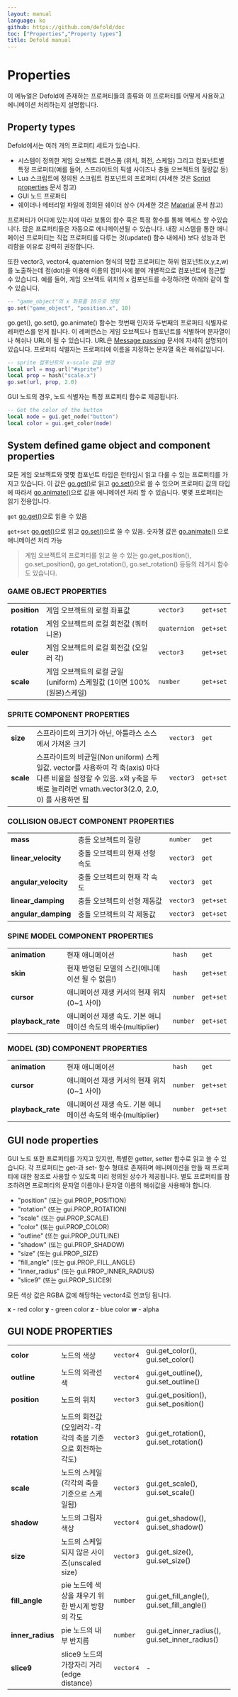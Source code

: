 ```yaml
---
layout: manual
language: ko
github: https://github.com/defold/doc
toc: ["Properties","Property types"]
title: Defold manual
---
```


# Properties
이 메뉴얼은 Defold에 존재하는 프로퍼티들의 종류와 이 프로퍼티를 어떻게 사용하고 에니메이션 처리하는지 설명합니다.

## Property types
Defold에서는 여러 개의 프로퍼티 세트가 있습니다.

* 시스템이 정의한 게임 오브젝트 트랜스폼 (위치, 회전, 스케일) 그리고 컴포넌트별 특정 프로퍼티(예를 들어, 스프라이트의 픽셀 사이즈나 충돌 오브젝트의 질량값 등)
* Lua 스크립트에 정의된 스크립트 컴포넌트의 프로퍼티 (자세한 것은 [Script properties](/ko/manuals/script-properties) 문서 참고)
* GUI 노드 프로퍼티
* 쉐이더나 메터리얼 파일에 정의된 쉐이더 상수 (자세한 것은 [Material](/ko/manuals/material) 문서 참고)

프로퍼티가 어디에 있는지에 따라 보통의 함수 혹은 특정 함수를 통해 액세스 할 수있습니다. 많은 프로퍼티들은 자동으로 에니메이션될 수 있습니다. 내장 시스템을 통한 애니메이션 프로퍼티는 직접 프로퍼티를 다루는 것(update() 함수 내에서) 보다 성능과 편리함을 이유로 강력히 권장합니다.

또한 vector3, vector4, quaternion 형식의 복합 프로퍼티는 하위 컴포넌트(x,y,z,w)를 노출하는데 점(dot)을 이용해 이름의 접미사에 붙여 개별적으로 컴포넌트에 접근할 수 있습니다. 예를 들어, 게임 오브젝트 위치의 x 컴포넌트를 수정하려면 아래와 같이 할 수 있습니다.

```lua
-- "game_object"의 x 좌표를 10으로 셋팅
go.set("game_object", "position.x", 10)
```

go.get(), go.set(), go.animate() 함수는 첫번째 인자와 두번째의 프로퍼티 식별자로 레퍼런스를 얻게 됩니다. 이 레퍼런스는 게임 오브젝드나 컴포넌트를 식별하며 문자열이나 해쉬나 URL이 될 수 있습니다. URL은 [Message passing](/ko/manuals/message-passing) 문서에 자세히 설명되어 있습니다. 프로퍼티 식별자는 프로퍼티에 이름을 지정하는 문자열 혹은 해쉬값입니다.

```lua
-- sprite 컴포넌트의 x-scale 값을 변경
local url = msg.url("#sprite")
local prop = hash("scale.x")
go.set(url, prop, 2.0)
```

GUI 노드의 경우, 노드 식별자는 특정 프로퍼티 함수로 제공됩니다.

```lua
-- Get the color of the button
local node = gui.get_node("button")
local color = gui.get_color(node)
```

## System defined game object and component properties
모든 게임 오브젝트와 몇몇 컴포넌트 타입은 런타임시 읽고 다룰 수 있는 프로퍼티를 가지고 있습니다. 이 값은 [go.get()](http://www.defold.com/ref/go#go.get)로 읽고 [go.set()](http://www.defold.com/ref/go#go.set)으로 쓸 수 있으며 프로퍼티 값의 타입에 따라서 [go.animate()](http://www.defold.com/ref/go#go.animate)으로 값을 에니메이션 처리 할 수 있습니다. 몇몇 프로퍼티는 읽기 전용입니다.

``get``
[go.get()](http://www.defold.com/ref/go#go.get)으로 읽을 수 있음

``get+set``
[go.get()](http://www.defold.com/ref/go#go.get)으로 읽고 [go.set()](http://www.defold.com/ref/go#go.set)으로 쓸 수 있음. 숫자형 값은 [go.animate()](http://www.defold.com/ref/go#go.animate) 으로 애니메이션 처리 가능

> 게임 오브젝트의 프로퍼티를 읽고 쓸 수 있는 go.get_position(), go.set_position(), go.get_rotation(), go.set_rotation() 등등의 레거시 함수도 있습니다.

### GAME OBJECT PROPERTIES
|  |  |  |  |
| :------------ | :------------ | :------------ | :------------ |
| **position** | 게임 오브젝트의 로컬 좌표값 | ``vector3`` | ``get+set`` |
| **rotation** | 게임 오브젝트의 로컬 회전값 (쿼터니온) | ``quaternion`` | ``get+set`` |
| **euler** | 게임 오브젝트의 로컬 회전값 (오일러 각) | ``vector3`` | ``get+set`` |
| **scale** | 게임 오브젝트의 로컬 균일(uniform) 스케일값 (1이면 100%(원본)스케일) | ``number`` | ``get+set`` |

### SPRITE COMPONENT PROPERTIES
|  |  |  |  |
| :------------ | :------------ | :------------ | :------------ |
| **size** | 스프라이트의 크기가 아닌, 아틀라스 소스에서 가져온 크기 | ``vector3`` | ``get`` |
| **scale** | 스프라이트의 비균일(Non uniform) 스케일값.  vector를 사용하여 각 축(axis) 마다 다른 비율을 설정할 수 있음. x와 y축을 두 배로 늘리려면 vmath.vector3(2.0, 2.0, 0) 를 사용하면 됨 | ``vector3`` | ``get+set`` |

### COLLISION OBJECT COMPONENT PROPERTIES
|  |  |  |  |
| :------------ | :------------ | :------------ | :------------ |
| **mass** | 충돌 오브젝트의 질량 | ``number`` | ``get`` |
| **linear_velocity** | 충돌 오브젝트의 현재 선형 속도 | ``vector3`` | ``get`` |
| **angular_velocity** | 충돌 오브젝트의 현재 각 속도 | ``vector3`` | ``get`` |
| **linear_damping** | 충돌 오브젝트의 선형 제동값 | ``vector3`` | ``get+set`` |
| **angular_damping** | 충돌 오브젝트의 각 제동값 | ``vector3`` | ``get+set`` |

### SPINE MODEL COMPONENT PROPERTIES
|  |  |  |  |
| :------------ | :------------ | :------------ | :------------ |
| **animation** | 현재 애니메이션 | ``hash`` | ``get`` |
| **skin** | 현재 반영된 모델의 스킨(에니메이션 될 수 없음!) | ``hash`` | ``get+set`` |
| **cursor** | 애니메이션 재생 커서의 현재 위치(0~1 사이) | ``number`` | ``get+set`` |
| **playback_rate** | 애니메이션 재생 속도. 기본 애니메이션 속도의 배수(multiplier) | ``number`` | ``get+set`` |

### MODEL (3D) COMPONENT PROPERTIES
|  |  |  |  |
| :------------ | :------------ | :------------ | :------------ |
| **animation** | 현재 애니메이션 | ``hash`` | ``get`` |
| **cursor** | 애니메이션 재생 커서의 현재 위치(0~1 사이) | ``number`` | ``get+set`` |
| **playback_rate** | 애니메이션 재생 속도. 기본 애니메이션 속도의 배수(multiplier) | ``number`` | ``get+set`` |

## GUI node properties
GUI 노드 또한 프로퍼티를 가지고 있지만, 특별한 getter, setter 함수로 읽고 쓸 수 있습니다. 각 프로퍼티는 get-과 set- 함수 형태로 존재하며 애니메이션을 만들 때 프로퍼티에 대한 참조로 사용할 수 있도록 미리 정의된 상수가 제공됩니다. 별도 프로퍼티를 참조하려면 프로퍼티의 문자열 이름이나 문자열 이름의 해쉬값을 사용해야 합니다.

* "position" (또는 gui.PROP_POSITION)
* "rotation" (또는 gui.PROP_ROTATION)
* "scale" (또는 gui.PROP_SCALE)
* "color" (또는 gui.PROP_COLOR)
* "outline" (또는 gui.PROP_OUTLINE)
* "shadow" (또는 gui.PROP_SHADOW)
* "size" (또는 gui.PROP_SIZE)
* "fill_angle" (또는 gui.PROP_FILL_ANGLE)
* "inner_radius" (또는 gui.PROP_INNER_RADIUS)
* "slice9" (또는 gui.PROP_SLICE9)

모든 색상 값은 RGBA 값에 해당하는 vector4로 인코딩 됩니다.

**x** - red color
**y** - green color
**z** - blue color
**w** - alpha

## GUI NODE PROPERTIES
|  |  |  |  |
| :------------ | :------------ | :------------ | :------------ |
| **color** | 노드의 색상 | ``vector4`` | gui.get_color(), gui.set_color() |
| **outline** | 노드의 외곽선 색 | ``vector4`` | gui.get_outline(), gui.set_outline() |
| **position** | 노드의 위치 | ``vector3`` | gui.get_position(), gui.set_position() |
| **rotation** | 노드의 회전값 (오일러각-각각의 축을 기준으로 회전하는 각도) | ``vector3`` | gui.get_rotation(), gui.set_rotation() |
| **scale** | 노드의 스케일(각각의 축을 기준으로 스케일됨) | ``vector3`` | gui.get_scale(), gui.set_scale() |
| **shadow** | 노드의 그림자 색상 | ``vector4`` | gui.get_shadow(), gui.set_shadow() |
| **size** | 노드의 스케일되지 않은 사이즈(unscaled size) | ``vector3`` | gui.get_size(), gui.set_size() |
| **fill_angle** | pie 노드에 색상을 채우기 위한 반시계 방향의 각도 | ``number`` | gui.get_fill_angle(), gui.set_fill_angle() |
| **inner_radius** | pie 노드의 내부 반지름 | ``number`` | gui.get_inner_radius(), gui.set_inner_radius() |
| **slice9** | slice9 노드의 가장자리 거리(edge distance) | ``vector4`` | - |
